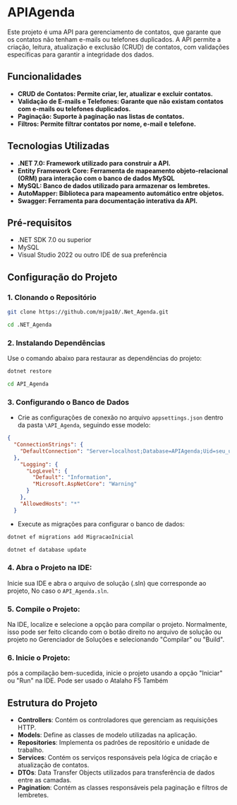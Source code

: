 # APIAgenda

Este projeto é uma API para gerenciamento de contatos, que garante que os contatos não tenham e-mails ou telefones duplicados. A API permite a criação, leitura, atualização e exclusão (CRUD) de contatos, com validações específicas para garantir a integridade dos dados.

## Funcionalidades
- **CRUD de Contatos: Permite criar, ler, atualizar e excluir contatos.**
- **Validação de E-mails e Telefones: Garante que não existam contatos com e-mails ou telefones duplicados.**
- **Paginação: Suporte à paginação nas listas de contatos.**
- **Filtros: Permite filtrar contatos por nome, e-mail e telefone.**

## Tecnologias Utilizadas

- **.NET 7.0: Framework utilizado para construir a API.**
- **Entity Framework Core: Ferramenta de mapeamento objeto-relacional (ORM) para interação com o banco de dados MySQL**
- **MySQL: Banco de dados utilizado para armazenar os lembretes.**
- **AutoMapper: Biblioteca para mapeamento automático entre objetos.**
- **Swagger: Ferramenta para documentação interativa da API.**

## Pré-requisitos

- .NET SDK 7.0 ou superior
- MySQL
- Visual Studio 2022 ou outro IDE de sua preferência

## Configuração do Projeto

### 1. Clonando o Repositório

```bash
git clone https://github.com/mjpa10/.Net_Agenda.git
```

```bash
cd .NET_Agenda
```

### 2. Instalando Dependências

Use o comando abaixo para restaurar as dependências do projeto:

```bash
dotnet restore
```
```bash
cd API_Agenda
```
### 3. Configurando o Banco de Dados

- Crie as configurações de conexão no arquivo `appsettings.json` dentro da pasta `\API_Agenda`, seguindo esse modelo:
  
```json
{
  "ConnectionStrings": {
    "DefaultConnection": "Server=localhost;Database=APIAgenda;Uid=seu_usuario;Password=sua_senha;"
  },
    "Logging": {
      "LogLevel": {
        "Default": "Information",
        "Microsoft.AspNetCore": "Warning"
      }
    },
    "AllowedHosts": "*"
  }
```

- Execute as migrações para configurar o banco de dados:

```bash
dotnet ef migrations add MigracaoInicial
```
```bash
dotnet ef database update
```

### 4. Abra o Projeto na IDE:

Inicie sua IDE e abra o arquivo de solução (.sln) que corresponde ao projeto, No caso o `API_Agenda.sln`.

### 5. Compile o Projeto:

Na IDE, localize e selecione a opção para compilar o projeto. Normalmente, isso pode ser feito clicando com o botão direito no arquivo de solução ou projeto no Gerenciador de Soluções e selecionando "Compilar" ou "Build".

### 6. Inicie o Projeto:

pós a compilação bem-sucedida, inicie o projeto usando a opção "Iniciar" ou "Run" na IDE. Pode ser usado o Atalaho F5 Também

## Estrutura do Projeto

- **Controllers**: Contém os controladores que gerenciam as requisições HTTP.
- **Models**: Define as classes de modelo utilizadas na aplicação.
- **Repositories**: Implementa os padrões de repositório e unidade de trabalho.
- **Services**: Contém os serviços responsáveis pela lógica de criação e atualização de contatos.
- **DTOs**: Data Transfer Objects utilizados para transferência de dados entre as camadas.
- **Pagination**: Contém as classes responsáveis pela paginação e filtros de lembretes.
  
